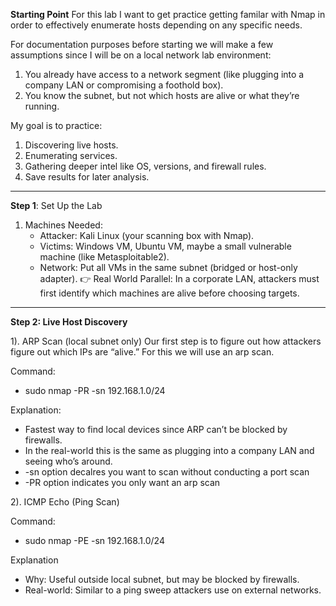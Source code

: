 **Starting Point**
For this lab I want to get practice getting familar with Nmap in order to effectively enumerate hosts depending on any specific needs.

For documentation purposes before starting we will make a few assumptions since I will be on a local network lab environment:
  1. You already have access to a network segment (like plugging into a company LAN or compromising a foothold box).
  2. You know the subnet, but not which hosts are alive or what they’re running.

My goal is to practice:
  1. Discovering live hosts.
  2. Enumerating services.
  3. Gathering deeper intel like OS, versions, and firewall rules.
  4. Save results for later analysis.

-------------------------------------------------------------------------------------------------------------------------------------------
**Step 1**: Set Up the Lab

1. Machines Needed:
    * Attacker: Kali Linux (your scanning box with Nmap).
    * Victims: Windows VM, Ubuntu VM, maybe a small vulnerable machine (like Metasploitable2).
    * Network: Put all VMs in the same subnet (bridged or host-only adapter).
👉 Real World Parallel: In a corporate LAN, attackers must first identify which machines are alive before choosing targets.

-------------------------------------------------------------------------------------------------------------------------------------------
**Step 2: Live Host Discovery**

1). ARP Scan (local subnet only)
Our first step is to figure out how attackers figure out which IPs are “alive.” For this we will use an arp scan.

Command:
- sudo nmap -PR -sn 192.168.1.0/24

Explanation:
- Fastest way to find local devices since ARP can’t be blocked by firewalls.
- In the real-world this is the same as plugging into a company LAN and seeing who’s around.
- -sn option decalres you want to scan without conducting a port scan
- -PR option indicates you only want an arp scan

2). ICMP Echo (Ping Scan)

Command: 
- sudo nmap -PE -sn 192.168.1.0/24

Explanation
- Why: Useful outside local subnet, but may be blocked by firewalls.
- Real-world: Similar to a ping sweep attackers use on external networks.





















